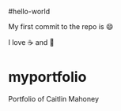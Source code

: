 #hello-world

My first commit to the repo is 😄

I love ☕ and 🍕

# myportfolio
Portfolio of Caitlin Mahoney
